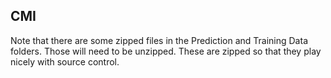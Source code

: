 ## CMI 

Note that there are some zipped files in the Prediction and Training Data folders. Those will need to be unzipped. These are zipped so that they play nicely with source control.